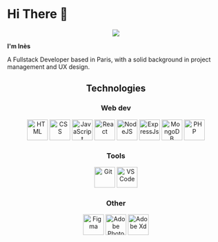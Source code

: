 # Hi There 🚀

<section align="center">
<a href="https://www.linkedin.com/in/ines-zallouz/"><img src="https://img.shields.io/badge/LinkedIn-0077B5?style=for-the-badge&logo=linkedin&logoColor=white"></a>
</section>

**I'm Inès**

A Fullstack Developer based in Paris, with a solid background in project management and UX design.

<section align="center">

## Technologies

  ### Web dev
  <img height="48" src="https://cdn.jsdelivr.net/gh/devicons/devicon/icons/html5/html5-original.svg" alt="HTML" />
  <img height="48" src="https://cdn.jsdelivr.net/gh/devicons/devicon/icons/css3/css3-original.svg" alt="CSS" />
  <img height="48" src="https://cdn.jsdelivr.net/gh/devicons/devicon/icons/javascript/javascript-original.svg" alt="JavaScript" />
  <img height="48" src="https://cdn.jsdelivr.net/gh/devicons/devicon/icons/react/react-original.svg" alt="React" />
  <img height="48" src="https://cdn.jsdelivr.net/gh/devicons/devicon/icons/nodejs/nodejs-original.svg" alt="NodeJS" />
  <img height="48" src="https://cdn.jsdelivr.net/gh/devicons/devicon/icons/express/express-original.svg" alt="ExpressJs" />
  <img height="48" src="https://cdn.jsdelivr.net/gh/devicons/devicon/icons/mongodb/mongodb-original.svg" alt="MongoDB" />
  <img height="48" src="https://cdn.jsdelivr.net/gh/devicons/devicon/icons/php/php-original.svg" alt="PHP" />

  ### Tools
  <img height="48" src="https://cdn.jsdelivr.net/gh/devicons/devicon/icons/git/git-original.svg" alt="Git" />
  <img height="48" src="https://cdn.jsdelivr.net/gh/devicons/devicon/icons/vscode/vscode-original.svg" alt="VS Code" />
  
  ### Other
  <img height="48" src="https://cdn.jsdelivr.net/gh/devicons/devicon/icons/figma/figma-original.svg" alt="Figma" />
  <img height="48" src="https://cdn.jsdelivr.net/gh/devicons/devicon/icons/photoshop/photoshop-plain.svg" alt="Adobe Photoshop" />
  <img height="48" src="https://cdn.jsdelivr.net/gh/devicons/devicon/icons/xd/xd-plain.svg" alt="Adobe Xd" />      
</section>
          
